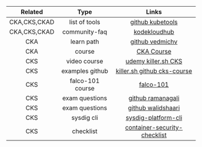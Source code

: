 |     Related     |         Type          |                                   Links                                  |
|:---------------:|:---------------------:|:-----------------------------------------------------------------------:|
| CKA,CKS,CKAD    | list of tools         | [github kubetools](https://github.com/collabnix/kubetools)              |
| CKA,CKS,CKAD    | community-faq         | [kodekloudhub](https://github.com/kodekloudhub/community-faq)           |
| CKA             | learn path            | [github vedmichv](https://github.com/vedmichv/CKA-learn-path/)          |
| CKA             | course                | [CKA Course](https://github.com/kodekloudhub/certified-kubernetes-administrator-course) |
| CKS             | video course          | [udemy killer.sh CKS](https://www.udemy.com/course/certified-kubernetes-security-specialist/) |
| CKS             | examples github       | [killer.sh github cks-course](https://github.com/killer-sh/cks-course-environment) |
| CKS             | falco-101 course      | [falco-101](https://learn.sysdig.com/falco-101)                         |
| CKS             | exam questions        | [github ramanagali](https://github.com/ramanagali/Interview_Guide/blob/main/CKS_Preparation_Guide.md) |
| CKS             | exam questions        | [github walidshaari](https://github.com/walidshaari/Certified-Kubernetes-Security-Specialist) |
| CKS             | sysdig cli            | [sysdig-platform-cli](https://sysdiglabs.github.io/sysdig-platform-cli/) |
| CKS             | checklist             | [container-security-checklist](https://github.com/krol3/container-security-checklist#secure-the-container-registry) |
